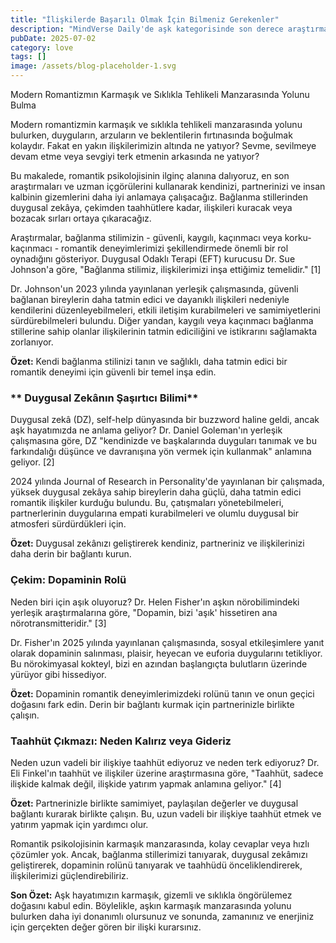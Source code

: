 ```yaml
---
title: "İlişkilerde Başarılı Olmak İçin Bilmeniz Gerekenler"
description: "MindVerse Daily'de aşk kategorisinde son derece araştırmaları ve içgörülerı keşfedin."
pubDate: 2025-07-02
category: love
tags: []
image: /assets/blog-placeholder-1.svg
---
```


Modern Romantizmın Karmaşık ve Sıklıkla Tehlikeli Manzarasında Yolunu Bulma

Modern romantizmin karmaşık ve sıklıkla tehlikeli manzarasında yolunu bulurken, duyguların, arzuların ve beklentilerin fırtınasında boğulmak kolaydır. Fakat en yakın ilişkilerimizin altında ne yatıyor? Sevme, sevilmeye devam etme veya sevgiyi terk etmenin arkasında ne yatıyor?

Bu makalede, romantik psikolojisinin ilginç alanına dalıyoruz, en son araştırmaları ve uzman içgörülerini kullanarak kendinizi, partnerinizi ve insan kalbinin gizemlerini daha iyi anlamaya çalışacağız. Bağlanma stillerinden duygusal zekâya, çekimden taahhütlere kadar, ilişkileri kuracak veya bozacak sırları ortaya çıkaracağız.

Araştırmalar, bağlanma stilimizin - güvenli, kaygılı, kaçınmacı veya korku-kaçınmacı - romantik deneyimlerimizi şekillendirmede önemli bir rol oynadığını gösteriyor. Duygusal Odaklı Terapi (EFT) kurucusu Dr. Sue Johnson'a göre, "Bağlanma stilimiz, ilişkilerimizi inşa ettiğimiz temelidir." [1]

Dr. Johnson'un 2023 yılında yayınlanan yerleşik çalışmasında, güvenli bağlanan bireylerin daha tatmin edici ve dayanıklı ilişkileri nedeniyle kendilerini düzenleyebilmeleri, etkili iletişim kurabilmeleri ve samimiyetlerini sürdürebilmeleri bulundu. Diğer yandan, kaygılı veya kaçınmacı bağlanma stillerine sahip olanlar ilişkilerinin tatmin ediciliğini ve istikrarını sağlamakta zorlanıyor.

**Özet:** Kendi bağlanma stilinizi tanın ve sağlıklı, daha tatmin edici bir romantik deneyimi için güvenli bir temel inşa edin.

### ** Duygusal Zekânın Şaşırtıcı Bilimi**

Duygusal zekâ (DZ), self-help dünyasında bir buzzword haline geldi, ancak aşk hayatımızda ne anlama geliyor? Dr. Daniel Goleman'ın yerleşik çalışmasına göre, DZ "kendinizde ve başkalarında duyguları tanımak ve bu farkındalığı düşünce ve davranışına yön vermek için kullanmak" anlamına geliyor. [2]

2024 yılında Journal of Research in Personality'de yayınlanan bir çalışmada, yüksek duygusal zekâya sahip bireylerin daha güçlü, daha tatmin edici romantik ilişkiler kurduğu bulundu. Bu, çatışmaları yönetebilmeleri, partnerlerinin duygularına empati kurabilmeleri ve olumlu duygusal bir atmosferi sürdürdükleri için.

**Özet:** Duygusal zekânızı geliştirerek kendiniz, partneriniz ve ilişkilerinizi daha derin bir bağlantı kurun.

### **Çekim: Dopaminin Rolü**

Neden biri için aşık oluyoruz? Dr. Helen Fisher'ın aşkın nörobilimindeki yerleşik araştırmalarına göre, "Dopamin, bizi 'aşık' hissetiren ana nörotransmitteridir." [3]

Dr. Fisher'ın 2025 yılında yayınlanan çalışmasında, sosyal etkileşimlere yanıt olarak dopaminin salınması, plaisir, heyecan ve euforia duygularını tetikliyor. Bu nörokimyasal kokteyl, bizi en azından başlangıçta bulutların üzerinde yürüyor gibi hissediyor.

**Özet:** Dopaminin romantik deneyimlerimizdeki rolünü tanın ve onun geçici doğasını fark edin. Derin bir bağlantı kurmak için partnerinizle birlikte çalışın.

### **Taahhüt Çıkmazı: Neden Kalırız veya Gideriz**

Neden uzun vadeli bir ilişkiye taahhüt ediyoruz ve neden terk ediyoruz? Dr. Eli Finkel'ın taahhüt ve ilişkiler üzerine araştırmasına göre, "Taahhüt, sadece ilişkide kalmak değil, ilişkide yatırım yapmak anlamına geliyor." [4]

**Özet:** Partnerinizle birlikte samimiyet, paylaşılan değerler ve duygusal bağlantı kurarak birlikte çalışın. Bu, uzun vadeli bir ilişkiye taahhüt etmek ve yatırım yapmak için yardımcı olur.

Romantik psikolojisinin karmaşık manzarasında, kolay cevaplar veya hızlı çözümler yok. Ancak, bağlanma stillerimizi tanıyarak, duygusal zekâmızı geliştirerek, dopaminin rolünü tanıyarak ve taahhüdü önceliklendirerek, ilişkilerimizi güçlendirebiliriz.

**Son Özet:** Aşk hayatımızın karmaşık, gizemli ve sıklıkla öngörülemez doğasını kabul edin. Böylelikle, aşkın karmaşık manzarasında yolunu bulurken daha iyi donanımlı olursunuz ve sonunda, zamanınız ve enerjiniz için gerçekten değer gören bir ilişki kurarsınız.
